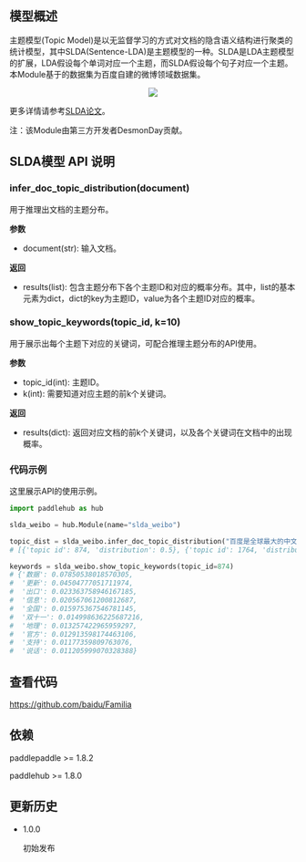 ## 模型概述

主题模型(Topic Model)是以无监督学习的方式对文档的隐含语义结构进行聚类的统计模型，其中SLDA(Sentence-LDA)是主题模型的一种。SLDA是LDA主题模型的扩展，LDA假设每个单词对应一个主题，而SLDA假设每个句子对应一个主题。本Module基于的数据集为百度自建的微博领域数据集。

<p align="center">
<img src="https://bj.bcebos.com/paddlehub/model/nlp/semantic_model/slda.png" hspace='10'/> <br />
</p>

更多详情请参考[SLDA论文](https://pdfs.semanticscholar.org/c311/778adb9484c86250e915aecd9714f4206050.pdf)。

注：该Module由第三方开发者DesmonDay贡献。

## SLDA模型 API 说明

### infer_doc_topic_distribution(document)

用于推理出文档的主题分布。

**参数**

- document(str): 输入文档。

**返回**

- results(list): 包含主题分布下各个主题ID和对应的概率分布。其中，list的基本元素为dict，dict的key为主题ID，value为各个主题ID对应的概率。

### show_topic_keywords(topic_id, k=10)

用于展示出每个主题下对应的关键词，可配合推理主题分布的API使用。

**参数**

- topic_id(int): 主题ID。
- k(int): 需要知道对应主题的前k个关键词。

**返回**

- results(dict): 返回对应文档的前k个关键词，以及各个关键词在文档中的出现概率。

### 代码示例

这里展示API的使用示例。

``` python
import paddlehub as hub

slda_weibo = hub.Module(name="slda_weibo")

topic_dist = slda_weibo.infer_doc_topic_distribution("百度是全球最大的中文搜索引擎、致力于让网民更便捷地获取信息，找到所求。")
# [{'topic id': 874, 'distribution': 0.5}, {'topic id': 1764, 'distribution': 0.5}]

keywords = slda_weibo.show_topic_keywords(topic_id=874)
# {'数据': 0.07850538018570305, 
#  '更新': 0.04504777051711974, 
#  '出口': 0.023363758946167185, 
#  '信息': 0.020567061200812687, 
#  '全国': 0.015975367546781145, 
#  '双十一': 0.014998636225687216,
#  '地理': 0.013257422965959297, 
#  '官方': 0.012913598174463106, 
#  '支持': 0.01177359809763076, 
#  '说话': 0.011205999070328388}

```
## 查看代码
https://github.com/baidu/Familia


## 依赖

paddlepaddle >= 1.8.2

paddlehub >= 1.8.0

## 更新历史

* 1.0.0

  初始发布
